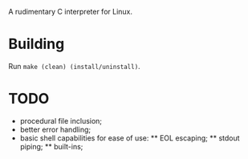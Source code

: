 A rudimentary C interpreter for Linux.

# Building

Run ```make (clean) (install/uninstall)```.

# TODO

* procedural file inclusion;
* better error handling;
* basic shell capabilities for ease of use:
** EOL escaping;
** stdout piping;
** built-ins;


